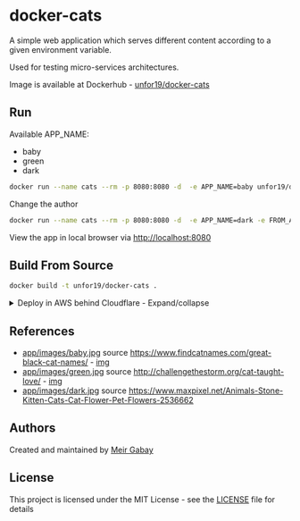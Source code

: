 # docker-cats

A simple web application which serves different content according to a given environment variable.

Used for testing micro-services architectures.

Image is available at Dockerhub - [unfor19/docker-cats](https://hub.docker.com/r/unfor19/docker-cats)

## Run

Available APP_NAME:

- baby
- green
- dark

```bash
docker run --name cats --rm -p 8080:8080 -d  -e APP_NAME=baby unfor19/docker-cats
```

Change the author

```bash
docker run --name cats --rm -p 8080:8080 -d  -e APP_NAME=dark -e FROM_AUTHOR=darker unfor19/docker-cats
```

View the app in local browser via [http://localhost:8080](http://localhost:8080)

## Build From Source

```bash
docker build -t unfor19/docker-cats .
```

<details>

<summary>Deploy in AWS behind Cloudflare - Expand/collapse</summary>

## Deploy in AWS behind Cloudflare

Before we even start, this is how the website should look like after a successful deployment - [https://docker-cats-stg.meirg.co.il](https://docker-cats-stg.meirg.co.il).

### Describing my journey

1. **Provision a least expensive architecture for mockups/proof of concepts**; though still robust architecture. For example, I dodged the bullet of provisioning a Load Balancer (ALB/NLB).
2. Publish an example of how to use GitHub Actions for building a Docker image, pushing it to a Docker registry (AWS ECR in my case) and performing a blue/green deployment to AWS ECS with [ecs-deploy](https://github.com/silinternational/ecs-deploy). I truly believe that this project can be converted from ECS to EKS or any other microservices orchestrator.
3. I've created everything manually for "staging" via AWS Console. During the process, I've collected anything that I can (see [./resources](./resources/)) to ease the future move from "AWS Console to infrastructure as code (IaC)".
4. CICD
   1. Network reachability - First, I added my IP address ([ifconfig.me/ip](https://ifconfig.me/ip)) to the app's security group inbound rules. After checking that the app is reachable from my machine, I moved on to Cloudflare configuration (whitelist Cloudflare CIDR ranges)


### Infrastructure

#### Create AWS Resources

Create the following AWS resources in the AWS console

1. [VPC (New VPC Experience)](https://eu-west-1.console.aws.amazon.com/vpc/home?region=eu-west-1#) > Launch VPC Wizard > **VPC, subnets, etc.**
   1. Tick **Auto-generate** > Value: `docker-cats-stg`
   2. Set **VPC endpoints** to **None**
2. [ECS Cluster (Old ECS Experience)](https://eu-west-1.console.aws.amazon.com/ecs/home?region=eu-west-1#/clusters)
     1. Click **Create cluster**
     2. Select **Networking only**
     3. Cluster Name: `docker-cats-stg`
     4. Click **Create**
3. [ECS Task Definition](https://eu-west-1.console.aws.amazon.com/ecs/home?region=eu-west-1#/taskDefinitions)
     1. Before we start - make sure the IAM role `ecsTaskExecutionRole` exists; The role is required by the AWS ECS Service to manage ECS Tasks, that includes pulling private images from ECR if necessary
     2. Click **Create new Task Definition**
     3. Select **FARGATE** (Read more about [AWS Fargate](https://aws.amazon.com/fargate/))
     4. Scroll down and click **Configure via JSON**
     5. Copy the contents of [resources/app_ecs_task_definition.json](./resources/app_ecs_task_definition.json) and paste it in the **JSON** text area
     6.  Find and replace `123456789012` with the relevant AWS account number
     7.  Click **Create**
4. [ECS Service (Old ECS Experience)](https://eu-west-1.console.aws.amazon.com/ecs/home?region=eu-west-1#/clusters/docker-cats-stg/services)
     1. Click **Create**
     2. Launch Type: `FARGATE`
     3. Task Definition: `docker-cats-stg`, Revision: *select latest* (previosuly created)
     4. Select the previously created VPC `docker-cats-stg-vpc`
     5. Service Name: `docker-cats-stg`
     6. Number of tasks: `1`
     7. Click **Next step** (Configure service)
     8. Cluster VPC: `docker-cats-stg` (previosuly created)
     9. Subnets: select two public subnets`docker-cats-stg-subnet-public`
     10. Review > Click **Next step** (Configure network)
     11. Click **Next step** (Set Auto scaling)
     12. Click **Create Service** (Review)

#### Allow inbound from Cloudflare only

Allow inbound from Cloudflare only, according to the following list - https://www.cloudflare.com/ips-v4

1. AWS Console > VPC > Security Groups > Search `docker-cats` and get the Security group ID
2. Run the following script to add Cloudflare's IP Ranges to the security group's inbound rules
     ```bash
     # Requires AWS CLI and curl
     export \
         SECURITY_GROUP_ID="sg-0d7209c7061234567"
         AWS_REGION="eu-west-1"
     ./scripts/set_inbound_cidr.sh
     ```

By default, Cloudflare proxies to known [HTTPS ports](https://developers.cloudflare.com/fundamentals/get-started/reference/network-ports/). 

I've set the app to listen on port `80` and allowed inbound access to port `80` only from [Cloudflare's servers CIDR Ranges](https://www.cloudflare.com/ips/)


#### Recap

Currently, there's an ECS Task which runs `docker-cats` and has a public IP. To access the application, add your IP address to the Security Group inbound rules on port `80` to check if it's running properly

```bash
APP_PUBLIC_IP="123.123.123.123"
curl -L "$APP_PUBLIC_IP"
```

If you see `<html lang="en">...` in the response, you're good to go.

Next up, mapping Cloudflare DNS record to the task's public IP with an A record. The downside, is that each time the ECS task restarts/stops, the public IP changes, we'll get to that.

#### Map Cloudflare to ECS Task public IP

1. [Login to Cloudflare](https://dash.cloudflare.com/)
2. Click on relevant domain
3. Click **DNS** > Click **Add record**
   1. Name: `docker-cats-stg`
   2. Value: `public IP of ECS Task` (keep the **Proxied ON**)
4. Click **Rules** > **Click Create Page Rule**
   1. **URL**: `docker-cats*.SELECTED_DOMAIN_NAME/*` (my `SELECTED_DOMAIN_NAME` is `meirg.co.il`)
   2. Click **Add setting** > **SSL** > **Flexible** ([Cloudflare's SSL policies](https://www.cloudflare.com/ssl/))

Finally, `docker-cats-stg.meirg.co.il` is mapped in Cloudflare to proxy traffic to the public IP of the ECS task.

Final result - [https://docker-cats-stg.meirg.co.il](https://docker-cats-stg.meirg.co.il)

```
Cloudflare --> meets AWS security group rules --> ECS Task public IP
```

</details>

## References

- [app/images/baby.jpg](./app/images/baby.jpg) source https://www.findcatnames.com/great-black-cat-names/ - [img](https://t9b8t3v6.rocketcdn.me/wp-content/uploads/2014/10/black-cat-and-moon.jpg)
- [app/images/green.jpg](./app/images/green.jpg) source http://challengethestorm.org/cat-taught-love/ - [img](http://challengethestorm.org/wp-content/uploads/2017/03/cat-2083492_700x426.jpg)
- [app/images/dark.jpg](./app/images/dark.jpg) source https://www.maxpixel.net/Animals-Stone-Kitten-Cats-Cat-Flower-Pet-Flowers-2536662


## Authors

Created and maintained by [Meir Gabay](https://github.com/unfor19)

## License

This project is licensed under the MIT License - see the [LICENSE](https://github.com/unfor19/docker-cats/blob/master/LICENSE) file for details
